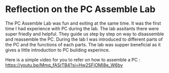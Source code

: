 # Reflection on the PC Assemble Lab 
The PC Assemble Lab was fun and exiting at the same time. It was the first time I had experience with PC during the lab.
The lab assitants there were super friedly and helpful. They guide us step by step on way to disassemble and reassemble the PC.
During the lab I was introduced to different parts of the PC and the functions of each parts.
The lab was supper beneficial as it gives a little introduction to PC building experince.

Here is a simple video for you to refer on how to assemble a PC :
https://youtu.be/Mmq_fASrTB4?si=Hw2SFjOMI8e_W6by
